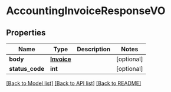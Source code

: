 # AccountingInvoiceResponseVO

## Properties
Name | Type | Description | Notes
------------ | ------------- | ------------- | -------------
**body** | [**Invoice**](Invoice.md) |  | [optional] 
**status_code** | **int** |  | [optional] 

[[Back to Model list]](../README.md#documentation-for-models) [[Back to API list]](../README.md#documentation-for-api-endpoints) [[Back to README]](../README.md)


